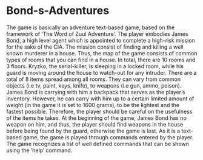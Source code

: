 # Bond-s-Adventures
The game is basically an adventure text-based game, based on the framework of ‘The Word of Zuul Adventure’. The player embodies James Bond, a high level agent which is appointed to complete a high-risk mission for the sake of the CIA. The mission consist of finding and killing a well known murderer in a house. Thus, the map of the game consists of common types of rooms that you can find in a house. In total, there are 10 rooms and 3 floors. Kryzko, the serial-killer, is sleeping in a locked room, while his guard is moving around the house to watch-out for any intruder. There are a total of 8 items spread among all rooms. They can vary from common objects (i.e tv, paint, keys, knife), to weapons (i.e gun, ammo, poison). James Bond is carrying with him a backpack that serves as the player’s inventory. However, he can carry with him up to a certain limited amount of weight (in the game it is set to 1600 grams), to be the lightest and the fastest possible. Therefore, the player should be careful on the usefulness of the items he takes. At the beginning of the game, James Bond has no weapon on him, and thus, the player should find weapons in the house before being found by the guard, otherwise the game is lost. As it is a text-based game, the game is played through commands entered by the player. The game recognizes a list of well defined commands that can be shown using the ‘help’ command.
